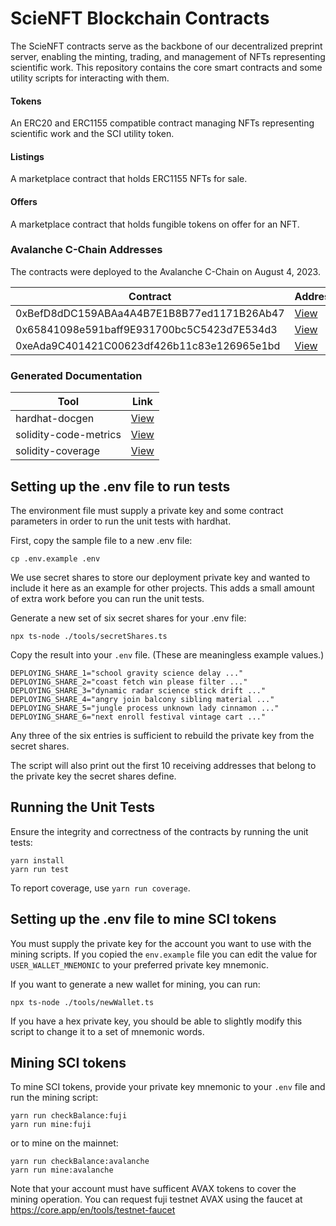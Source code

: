 # ScieNFT Blockchain Contracts

The ScieNFT contracts serve as the backbone of our decentralized preprint server, enabling the
minting, trading, and management of NFTs representing scientific work. This repository contains the
core smart contracts and some utility scripts for interacting with them.

#### Tokens

An ERC20 and ERC1155 compatible contract managing NFTs representing scientific work and the SCI
utility token.

#### Listings

A marketplace contract that holds ERC1155 NFTs for sale.

#### Offers

A marketplace contract that holds fungible tokens on offer for an NFT.

### Avalanche C-Chain Addresses

The contracts were deployed to the Avalanche C-Chain on August 4, 2023.

| Contract                                   | Address                                                                         |
| ------------------------------------------ | ------------------------------------------------------------------------------- |
| 0xBefD8dDC159ABAa4A4B7E1B8B77ed1171B26Ab47 | [View](https://snowtrace.io/address/xBefD8dDC159ABAa4A4B7E1B8B77ed1171B26Ab47)  |
| 0x65841098e591baff9E931700bc5C5423d7E534d3 | [View](https://snowtrace.io/address/0x65841098e591baff9E931700bc5C5423d7E534d3) |
| 0xeAda9C401421C00623df426b11c83e126965e1bd | [View](https://snowtrace.io/address/0xeAda9C401421C00623df426b11c83e126965e1bd) |

### Generated Documentation

| Tool                  | Link                                                  |
| --------------------- | ----------------------------------------------------- |
| hardhat-docgen        | [View](https://scienft.github.io/contracts/#/)        |
| solidity-code-metrics | [View](https://scienft.github.io/contracts/metrics/)  |
| solidity-coverage     | [View](https://scienft.github.io/contracts/coverage/) |

## Setting up the .env file to run tests

The environment file must supply a private key and some contract parameters in order to run the unit
tests with hardhat.

First, copy the sample file to a new .env file:

```shell
cp .env.example .env
```

We use secret shares to store our deployment private key and wanted to include it here as an example
for other projects. This adds a small amount of extra work before you can run the unit tests.

Generate a new set of six secret shares for your .env file:

```shell
npx ts-node ./tools/secretShares.ts
```

Copy the result into your `.env` file. (These are meaningless example values.)

```
DEPLOYING_SHARE_1="school gravity science delay ..."
DEPLOYING_SHARE_2="coast fetch win please filter ..."
DEPLOYING_SHARE_3="dynamic radar science stick drift ..."
DEPLOYING_SHARE_4="angry join balcony sibling material ..."
DEPLOYING_SHARE_5="jungle process unknown lady cinnamon ..."
DEPLOYING_SHARE_6="next enroll festival vintage cart ..."
```

Any three of the six entries is sufficient to rebuild the private key from the secret shares.

The script will also print out the first 10 receiving addresses that belong to the private key the
secret shares define.

## Running the Unit Tests

Ensure the integrity and correctness of the contracts by running the unit tests:

```shell
yarn install
yarn run test
```

To report coverage, use `yarn run coverage`.

## Setting up the .env file to mine SCI tokens

You must supply the private key for the account you want to use with the mining scripts. If you
copied the `env.example` file you can edit the value for `USER_WALLET_MNEMONIC` to your preferred
private key mnemonic.

If you want to generate a new wallet for mining, you can run:

```shell
npx ts-node ./tools/newWallet.ts
```

If you have a hex private key, you should be able to slightly modify this script to change it to a
set of mnemonic words.

## Mining SCI tokens

To mine SCI tokens, provide your private key mnemonic to your `.env` file and run the mining script:

```shell
yarn run checkBalance:fuji
yarn run mine:fuji
```

or to mine on the mainnet:

```shell
yarn run checkBalance:avalanche
yarn run mine:avalanche
```

Note that your account must have sufficent AVAX tokens to cover the mining operation. You can
request fuji testnet AVAX using the faucet at https://core.app/en/tools/testnet-faucet
